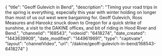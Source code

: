 {
    "title": "Geoff Gulevich in Bend",
    "description": "Timing your road trips in the spring is everything, especially this year with winter holding on longer than most of us out west were bargaining for. Geoff Gulevich, Ross Measures and Harookz snuck down to Oregon for a quick strike of sunshine, a visit to the DAKINE offices, and bit of riding in Hood River and Bend.",
    "channelid": "168543",
    "videoid": "6418274",
    "date_created": "1443639909",
    "date_modified": "1449619691",
    "type": "captivate",
    "layout": "channelVideo",
    "url": "\/dakine\/geoff-gulevich-in-bend\/168543-6418274"
}